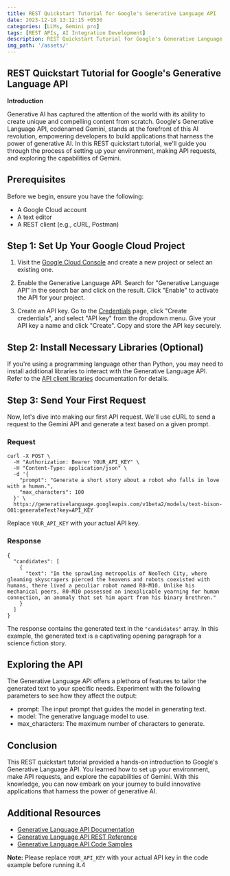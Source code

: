 ```yaml
---
title: REST Quickstart Tutorial for Google's Generative Language API
date: 2023-12-18 13:12:15 +0530
categories: [LLMs, Gemini pro]
tags: [REST APIs, AI Integration Development]
description: REST Quickstart Tutorial for Google's Generative Language API
img_path: '/assets/'
---
```

## **REST Quickstart Tutorial for Google's Generative Language API** ##

**Introduction**

Generative AI has captured the attention of the world with its ability to create unique and compelling content from scratch. Google's Generative Language API, codenamed Gemini, stands at the forefront of this AI revolution, empowering developers to build applications that harness the power of generative AI. In this REST quickstart tutorial, we'll guide you through the process of setting up your environment, making API requests, and exploring the capabilities of Gemini.

## **Prerequisites** ##

Before we begin, ensure you have the following:

- A Google Cloud account
- A text editor
- A REST client (e.g., cURL, Postman)

## **Step 1: Set Up Your Google Cloud Project** ##

1. Visit the [Google Cloud Console](https://console.cloud.google.com/) and create a new project or select an existing one.

2. Enable the Generative Language API. Search for "Generative Language API" in the search bar and click on the result. Click "Enable" to activate the API for your project.

3. Create an API key. Go to the [Credentials](https://console.cloud.google.com/apis/credentials) page, click "Create credentials", and select "API key" from the dropdown menu. Give your API key a name and click "Create". Copy and store the API key securely.

## **Step 2: Install Necessary Libraries (Optional)** ##

If you're using a programming language other than Python, you may need to install additional libraries to interact with the Generative Language API. Refer to the [API client libraries](https://cloud.google.com/generativelanguage/docs/reference/libraries) documentation for details.

## **Step 3: Send Your First Request** ##

Now, let's dive into making our first API request. We'll use cURL to send a request to the Gemini API and generate a text based on a given prompt.

### **Request**

```
curl -X POST \
  -H "Authorization: Bearer YOUR_API_KEY" \
  -H "Content-Type: application/json" \
  -d '{
    "prompt": "Generate a short story about a robot who falls in love with a human.",
    "max_characters": 100
  }' \
  https://generativelanguage.googleapis.com/v1beta2/models/text-bison-001:generateText?key=﻿API_KEY﻿
```

Replace `YOUR_API_KEY` with your actual API key.

### **Response**

```
{
  "candidates": [
    {
      "text": "In the sprawling metropolis of NeoTech City, where gleaming skyscrapers pierced the heavens and robots coexisted with humans, there lived a peculiar robot named R0-M10. Unlike his mechanical peers, R0-M10 possessed an inexplicable yearning for human connection, an anomaly that set him apart from his binary brethren."
    }
  ]
}
```

The response contains the generated text in the `"candidates"` array. In this example, the generated text is a captivating opening paragraph for a science fiction story.

## **Exploring the API** ##

The Generative Language API offers a plethora of features to tailor the generated text to your specific needs. Experiment with the following parameters to see how they affect the output:

- prompt: The input prompt that guides the model in generating text.
- model: The generative language model to use.
- max_characters: The maximum number of characters to generate.

## **Conclusion** ##

This REST quickstart tutorial provided a hands-on introduction to Google's Generative Language API. You learned how to set up your environment, make API requests, and explore the capabilities of Gemini. With this knowledge, you can now embark on your journey to build innovative applications that harness the power of generative AI.

## **Additional Resources** ##

- [Generative Language API Documentation](https://cloud.google.com/generativelanguage/docs)
- [Generative Language API REST Reference](https://cloud.google.com/generativelanguage/docs/reference/rest/v1beta2/projects.locations.models/generateText)
- [Generative Language API Code Samples](https://cloud.google.com/generativelanguage/docs/samples)

**Note:** Please replace `YOUR_API_KEY` with your actual API key in the code example before running it.4
